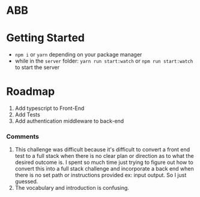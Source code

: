 # ABB

# Getting Started
- `npm i` or `yarn` depending on your package manager
- while in the `server` folder: `yarn run start:watch` or `npm run start:watch` to start the server

# Roadmap
1. Add typescript to Front-End
2. Add Tests
3. Add authentication middleware to back-end

### Comments
1. This challenge was difficult because it's difficult to convert a front end test to a full stack when there is no clear plan or direction as to what the desired outcome is.
I spent so much time just trying to figure out how to convert this into a full stack challenge and incorporate a back end when there is no set path or instructions provided ex: input output. So I just guessed.
2. The vocabulary and introduction is confusing.